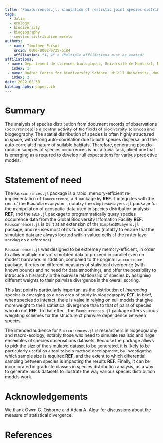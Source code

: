 ```yaml
---
title: 'Fauxcurrences.jl: simulation of realistic joint species distributions'
tags:
  - Julia
  - ecology
  - biodiversity
  - biogeography
  - species distribution models
authors:
  - name: Timothée Poisot
    orcid: 0000-0002-0735-5184
    affiliation: "1, 2" # (Multiple affiliations must be quoted)
affiliations:
 - name: Département de sciences biologiques, Université de Montréal, Montréal QC, Canada
   index: 1
 - name: Québec Centre for Biodiversity Science, McGill University, Montréal QC, Canada
   index: 2
date: 2022-06-30
bibliography: paper.bib
---
```


# Summary

The analysis of species distribution from document records of observations
(occurrences) is a central activity of the fields of biodiversity sciences and
biogeography. The spatial distribution of species is often highly structured in
space, with strong auto-correlation due to both species dispersal and the
auto-correlated nature of suitable habitats. Therefore, generating pseudo-random
samples of species occurrences is not a trivial task, albeit one that is
emerging as a required to develop null expectations for various predictive
models.

# Statement of need

The `Fauxcurrences.jl` package is a rapid, memory-efficient re-implementation of
`fauxcurrence`, a R package by **REF**. It integrates with the rest of the
EcoJulia ecosystem, notably the `SimpleSDMLayers.jl` package for the
manipulation of geospatial data used in species distribution analysis **REF**,
and the `GBIF.jl` package to programmatically query species occurrence data from
the Global Biodiversity Infomation Facility **REF**. `Fauxcurrences.jl` is built
at an extension of the `SimpleSDMLayers.jl` package, and re-uses most of its
functionalities (notably to ensure that the simulated data are always located
within valued cells of the raster layer serving as a reference).

`Fauxcurrences.jl` was designed to be extremely memory-efficient, in order to
allow multiple runs of simulated data to proceed in parallel even on modest
hardware. In addition, compared to the original `fauxcurrence` package, it
relies on different measures of statistical divergence (with known bounds and no
need for data smoothing), and offer the possibility to introduce a hierarchy in
the pairwise relationship of species by assigning different weights to their
pairwise divergence in the overall scoring.

This last point is particularly important as the distribution of *interacting*
species is emerging as a new area of study in biogeography **REF**. In brief,
when species do interact, there is value in relying on null models that give
more weight to their statistical divergence than to that of pairs of species who
do not **REF**. To that effect, the `Fauxcurrences.jl` package offers various
weighting schemes for the structure of pairwise dependence between species.

The intended audience for `Fauxcurrences.jl` is researchers in biogeography and
macro-ecology, notably those who need to simulate realistic and large ensembles
of species observations datasets. Because the package allows to pick the size of
the simulated dataset to be generated, it is likely to be particularly useful as
a tool to help method development, by investigating which sample size is
required **REF**, and the extent to which differential sampling between species
is impacting the results **REF**. Finally, it can be incorporated in graduate
classes in species distribution analysis, as a way to generate mock datasets to
illustrate the way various species distribution models work.

# Acknowledgements

We thank Owen G. Osborne and Adam A. Algar for discussions about the measure of
statistical divergence.

# References